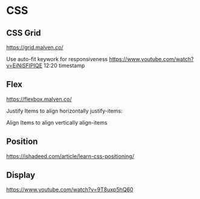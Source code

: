 # CSS


## CSS Grid

https://grid.malven.co/

Use auto-fit keywork for responsiveness
https://www.youtube.com/watch?v=EiNiSFIPIQE 12:20 timestamp


## Flex

https://flexbox.malven.co/

Justify Items to align horizontally
justify-items: 

Align Items to align vertically
align-items


## Position

https://ishadeed.com/article/learn-css-positioning/

## Display

https://www.youtube.com/watch?v=9T8uxp5hQ60
